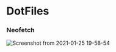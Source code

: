 # DotFiles

### Neofetch

![Screenshot from 2021-01-25 19-58-54](https://user-images.githubusercontent.com/77987469/105752648-d96c4400-5f47-11eb-8fda-6c0c7e272000.png)
